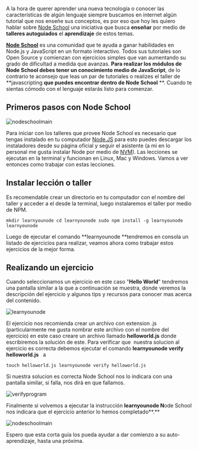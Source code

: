 A la hora de querer aprender una nueva tecnología o conocer las características de algún lenguaje siempre buscamos en internet algún tutorial que nos enseñe sus conceptos, es por eso que hoy les quiero hablar sobre [Node School](http://nodeschool.io/) una iniciativa que busca **enseñar** por medio de **talleres autoguiados** el **aprendizaje** de estos temas.<!-- more -->

**[Node School](http://nodeschool.io/ "Abre en una nueva ventana")** es una comunidad que te ayuda a ganar habilidades en <span class="skimlinks-unlinked">Node.js</span> y JavaScript en un formato interactivo. Todos sus tutoriales son Open Source y comienzan con ejercicios simples que van aumentando su grado de dificultad a medida que avanzas. **Para realizar los módulos de Node School debes tener un conocimiento medio de JavaScript**, de lo contrario te aconsejo que leas un par de tutoriales o realizes el taller de **javascripting **que puedes encontrar dentro de Node School** **. Cuando te sientas cómodo con el lenguaje estarás listo para comenzar.

## Primeros pasos con Node School

![nodeschoolmain](https://cdn-images-1.medium.com/max/800/1*S-xdnAkVDQheLsX_9Z68sA.png)

Para iniciar con los talleres que provee Node School es necesario que tengas instalado en tu computador [Node.JS](https://nodejs.org/) para esto puedes descargar los instaladores desde su página oficial y seguir el asistente (a mi en lo personal me gusta instalar Node por medio de [NVM](https://github.com/creationix/nvm)). Las lecciones se ejecutan en la terminal y funcionan en Linux, Mac y Windows. Vamos a ver entonces como trabajar con estas lecciones.

## Instalar lección o taller

Es recomendable crear un directorio en tu computador con el nombre del taller y acceder a el desde la terminal, luego instalaremos el taller por medio de NPM.

`
mkdir learnyounode
cd learnyounode
sudo npm install -g learnyounode
learnyounode
`

Luego de ejecutar el comando **learnyounode **tendremos en consola un listado de ejercicios para realizar, veamos ahora como trabajar estos ejercicios de la mejor forma.

## Realizando un ejercicio

Cuando seleccionamos un ejercicio en este caso "**Hello World**" tendremos una pantalla similar a la que a continuación se muestra, donde veremos la descripción del ejercicio y algunos tips y recursos para conocer mas acerca del contenido.

![learnyounode](https://cdn-images-1.medium.com/max/800/0*o7v4hrSMxbqmPNba.png)

El ejercicio nos recomienda crear un archivo con extension .js (particularmente me gusta nombrar este archivo con el nombre del ejercicio) en este caso creare un archivo llamado **helloworld.js** donde escribiremos la solución de este. Para verificar que  nuestra solucion al ejercicio es correcta debemos ejecutar el comando **learnyounode verify helloworld.js**   a

`
touch helloworld.js
learnyounode verify helloworld.js
`

Si nuestra solucion es correcta Node School nos lo indicara con una pantalla similar, si falla, nos dirá en que fallamos.

![verifyprogram](https://cdn-images-1.medium.com/max/800/0*orYygx3ZLa1UqfgM.png)

Finalmente si volvemos a ejecutar la instrucción **learnyounode N**ode School nos indicara que el ejercicio anterior lo hemos completado**.**

![nodeschoolmain](https://cdn-images-1.medium.com/max/800/0*bC94-yHxUfrIJCnf.png)

Espero que esta corta guía los pueda ayudar a dar comienzo a su auto-aprendizaje, hasta una próxima.
